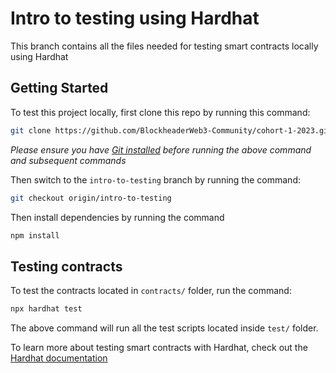 # Intro to testing using Hardhat

This branch contains all the files needed for testing smart contracts locally using Hardhat

## Getting Started

To test this project locally, first clone this repo by running this command:

```bash
git clone https://github.com/BlockheaderWeb3-Community/cohort-1-2023.git
```
_Please ensure you have [Git installed](https://git-scm.com/book/en/v2/Getting-Started-Installing-Git) before running the above command and subsequent commands_

Then switch to the `intro-to-testing` branch by running the command: 

```bash
git checkout origin/intro-to-testing
```
Then install dependencies by running the command 

```bash
npm install 
```

## Testing contracts

To test the contracts located in `contracts/` folder, run the command:
```bash
npx hardhat test
```
The above command will run all the test scripts located inside `test/` folder.


To learn more about testing smart contracts with Hardhat, check out the [Hardhat documentation](https://hardhat.org/tutorial/testing-contracts)
